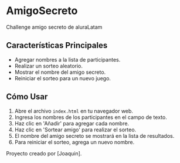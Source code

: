 # AmigoSecreto
Challenge amigo secreto de aluraLatam

## Características Principales

* Agregar nombres a la lista de participantes.
* Realizar un sorteo aleatorio.
* Mostrar el nombre del amigo secreto.
* Reiniciar el sorteo para un nuevo juego.

## Cómo Usar

1.  Abre el archivo `index.html` en tu navegador web.
2.  Ingresa los nombres de los participantes en el campo de texto.
3.  Haz clic en 'Añadir' para agregar cada nombre.
4.  Haz clic en 'Sortear amigo' para realizar el sorteo.
5.  El nombre del amigo secreto se mostrará en la lista de resultados.
6.  Para reiniciar el sorteo, agrega un nuevo nombre.


Proyecto creado por \[Joaquin].
